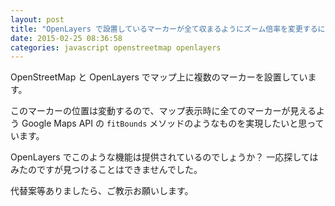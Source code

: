 ```yaml
---
layout: post
title: "OpenLayers で設置しているマーカーが全て収まるようにズーム倍率を変更するには？"
date: 2015-02-25 08:36:58
categories: javascript openstreetmap openlayers
---
```

<p>OpenStreetMap と OpenLayers でマップ上に複数のマーカーを設置しています。</p>

<p>このマーカーの位置は変動するので、マップ表示時に全てのマーカーが見えるよう Google Maps API の <code>fitBounds</code> メソッドのようなものを実現したいと思っています。</p>

<p>OpenLayers でこのような機能は提供されているのでしょうか？ 一応探してはみたのですが見つけることはできませんでした。</p>

<p>代替案等ありましたら、ご教示お願いします。</p>

